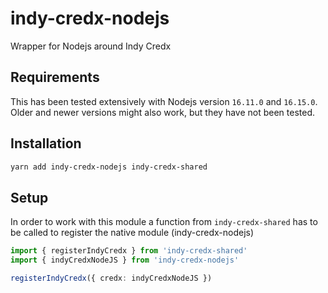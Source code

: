 # indy-credx-nodejs

Wrapper for Nodejs around Indy Credx

## Requirements

This has been tested extensively with Nodejs version `16.11.0` and `16.15.0`.
Older and newer versions might also work, but they have not been tested.

## Installation

```sh
yarn add indy-credx-nodejs indy-credx-shared
```

## Setup

In order to work with this module a function from `indy-credx-shared` has to be
called to register the native module (indy-credx-nodejs)

```typescript
import { registerIndyCredx } from 'indy-credx-shared'
import { indyCredxNodeJS } from 'indy-credx-nodejs'

registerIndyCredx({ credx: indyCredxNodeJS })
```
